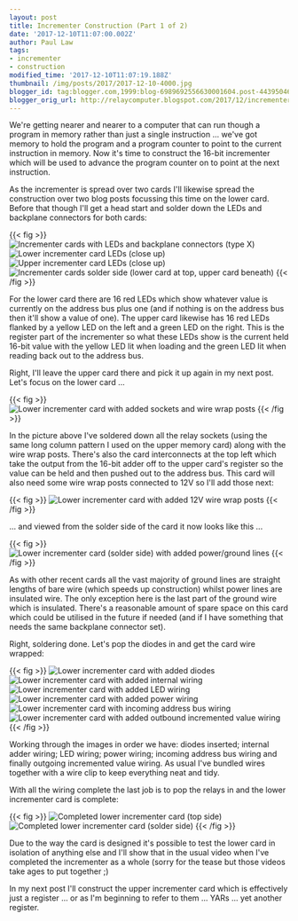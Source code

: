 ```yaml
---
layout: post
title: Incrementer Construction (Part 1 of 2)
date: '2017-12-10T11:07:00.002Z'
author: Paul Law
tags:
- incrementer
- construction
modified_time: '2017-12-10T11:07:19.188Z'
thumbnail: /img/posts/2017/2017-12-10-4000.jpg
blogger_id: tag:blogger.com,1999:blog-6989692556630001604.post-4439504623012249903
blogger_orig_url: http://relaycomputer.blogspot.com/2017/12/incrementer-construction-part-1-of-2.html
---
```


We're getting nearer and nearer to a computer that can run though a 
program in memory rather than just a single instruction ... we've got memory 
to hold the program and a program counter to point to the current instruction 
in memory. Now it's time to construct the 16-bit incrementer which will be 
used to advance the program counter on to point at the next instruction.

As the incrementer is spread over two cards I'll likewise spread the 
construction over two blog posts focussing this time on the lower card. Before 
that though I'll get a head start and solder down the LEDs and backplane 
connectors for both cards:

{{< fig >}}
![Incrementer cards with LEDs and backplane connectors (type X)](/img/posts/2017/2017-12-10-0000.jpg)
![Lower incrementer card LEDs (close up)](/img/posts/2017/2017-12-10-0001.jpg)
![Upper incrementer card LEDs (close up)](/img/posts/2017/2017-12-10-0002.jpg)
![Incrementer cards solder side (lower card at top, upper card beneath)](/img/posts/2017/2017-12-10-0003.jpg)
{{< /fig >}}

For the lower card there are 16 red 
LEDs which show whatever value is currently on the address bus plus one (and 
if nothing is on the address bus then it'll show a value of one). The upper 
card likewise has 16 red LEDs flanked by a yellow LED on the left and a green 
LED on the right. This is the register part of the incrementer so what these 
LEDs show is the current held 16-bit value with the yellow LED lit when 
loading and the green LED lit when reading back out to the address bus.

Right, I'll leave the upper card there and pick it up again in my next 
post. Let's focus on the lower card ...

{{< fig >}}
![Lower incrementer card with added sockets and wire wrap posts](/img/posts/2017/2017-12-10-0004.jpg)
{{< /fig >}}

In the picture above I've soldered down 
all the relay sockets (using the same long column pattern I used on the upper 
memory card) along with the wire wrap posts. There's also the card 
interconnects at the top left which take the output from the 16-bit adder off 
to the upper card's register so the value can be held and then pushed out to 
the address bus. This card will also need some wire wrap posts connected to 
12V so I'll add those next:

{{< fig >}}
![Lower incrementer card with added 12V wire wrap posts](/img/posts/2017/2017-12-10-0005.jpg)
{{< /fig >}}

... and viewed from the solder side of 
the card it now looks like this ...

{{< fig >}}
![Lower incrementer card (solder side) with added power/ground lines](/img/posts/2017/2017-12-10-0006.jpg)
{{< /fig >}}

As with other recent cards all the vast 
majority of ground lines are straight lengths of bare wire (which speeds up 
construction) whilst power lines are insulated wire. The only exception here 
is the last part of the ground wire which is insulated. There's a reasonable 
amount of spare space on this card which could be utilised in the future if 
needed (and if I have something that needs the same backplane connector 
set).

Right, soldering done. Let's pop the diodes in and get the 
card wire wrapped:

{{< fig >}}
![Lower incrementer card with added diodes](/img/posts/2017/2017-12-10-0007.jpg)
![Lower incrementer card with added internal wiring](/img/posts/2017/2017-12-10-0008.jpg)
![Lower incrementer card with added LED wiring](/img/posts/2017/2017-12-10-0009.jpg)
![Lower incrementer card with added power wiring](/img/posts/2017/2017-12-10-0010.jpg)
![Lower incrementer card with incoming address bus wiring](/img/posts/2017/2017-12-10-0011.jpg)
![Lower incrementer card with added outbound incremented value wiring](/img/posts/2017/2017-12-10-0012.jpg)
{{< /fig >}}

Working through the images in order we 
have: diodes inserted; internal adder wiring; LED wiring; power wiring; 
incoming address bus wiring and finally outgoing incremented value wiring. As 
usual I've bundled wires together with a wire clip to keep everything neat and 
tidy.

With all the wiring complete the last job is to pop the 
relays in and the lower incrementer card is complete:

{{< fig >}}
![Completed lower incrementer card (top side)](/img/posts/2017/2017-12-10-0013.jpg)
![Completed lower incrementer card (solder side)](/img/posts/2017/2017-12-10-0014.jpg)
{{< /fig >}}

Due to the way the card is designed 
it's possible to test the lower card in isolation of anything else and I'll 
show that in the usual video when I've completed the incrementer as a whole 
(sorry for the tease but those videos take ages to put together ;)

In my next post I'll construct the upper incrementer card which is 
effectively just a register ... or as I'm beginning to refer to them ... YARs 
... yet another register. 
